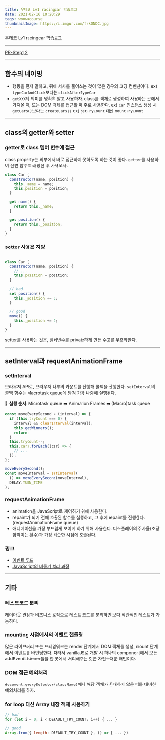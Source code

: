 ```yaml
---
title: 우테코 Lv1 racingcar 학습로그
date: 2021-02-16 10:20:29
tags: woowacourse
thumbnailImage: https://i.imgur.com/frkONDC.jpg
---
```


우테코 Lv1 racingcar 학습로그

<!-- more -->

---

[PR-Step1,2](https://github.com/woowacourse/javascript-racingcar/pull/36#issuecomment-821930827)

---

## 함수의 네이밍

- 행동을 먼저 말하고, 뒤에 서사를 풀어쓰는 것이 많은 경우의 코딩 컨벤션이다.
  ex) `typeCarAndClick`보다는 `clickAfterTypeCar`
- `getXXX`의 의미를 명확히 알고 사용하자. class를 객체로 생성하여 사용하는 곳에서 가져올 때, 또는 DOM 객체를 접근할 때 주로 사용한다.
  ex) `Car` 인스턴스 생성 시 `getCars()`보다는 `createCars()`
  ex) `getTryCount` 대신 `mountTryCount`

---

## class의 getter와 setter

### getter로 class 멤버 변수에 접근

class property는 외부에서 바로 접근하지 못하도록 하는 것이 좋다. `getter`를 사용하여 한번 함수로 래핑한 후 가져오자.

```jsx
class Car {
  constructor(name, position) {
    this._name = name;
    this.position = position;
  }

  get name() {
    return this._name;
  }

  get position() {
    return this._position;
  }
}
```

### setter 사용은 지양

```jsx

class Car {
  constructor(name, position) {
    // ...
    this.position = position;
  }

  // bad
  set position() {
    this._position += 1;
  }

  // good
  move() {
    this._position += 1;
  }
}
```

setter를 사용하는 것은, 멤버변수를 private하게 만든 수고를 무효화한다.

---

## setInterval과 requestAnimationFrame

### setInterval

브라우저 API로, 브라우저 내부의 카운트를 진행해 콜백을 진행한다.
`setInterval`의 콜백 함수는 Macrotask queue에 담겨 가장 나중에 실행된다.

👾 **실행 순서**: Microtask queue ➡️ Animation Frames ➡️ (Macro)task queue

```jsx
const moveEverySecond = (interval) => {
  if (this.tryCount === 0) {
    interval && clearInterval(interval);
    this.getWinners();
    return;
  }
  this.tryCount--;
  this.cars.forEach((car) => {
    // ...
  });
};

moveEverySecond();
const moveInterval = setInterval(
  () => moveEverySecond(moveInterval),
  DELAY.TURN_TIME
);
```

### requestAnimationFrame

- animation을 JavaScript로 제어하기 위해 사용한다.
- repaint가 되기 전에 호출된 함수를 실행하고, 그 후에 repaint를 진행한다. (requestAnimationFrame queue)
- 애니메이션을 가장 부드럽게 보이게 하기 위해 사용한다. 디스플레이의 주사율(초당 깜빡이는 횟수)과 가장 비슷한 시점에 호출된다.

### 링크

- [이벤트 루프](https://velog.io/@thms200/Event-Loop-이벤트-루프)
- [JavaScript의 비동기 처리 과정](https://velog.io/@hoo00nn/JavaScript의-비동기-처리-과정)

---

## 기타

### 테스트코드 분리

레이아웃 관점과 비즈니스 로직으로 테스트 코드를 분리하면 보다 직관적인 테스트가 가능하다.

### mounting 시점에서의 이벤트 핸들링

많은 라이브러리 또는 프레임워크는 render 단계에서 DOM 객체를 생성, mount 단계에서 이벤트를 바인딩한다. 따라서 vanillaJS로 개발 시 하나의 component에서 모든 addEventListener들을 한 곳에서 처리해주는 것은 자연스러운 패턴이다.

### DOM 접근 예외처리

`document.querySelector(className)`에서 해당 객체가 존재하지 않을 때를 대비한 예외처리를 하자.

### for loop 대신 Array 내장 객체 사용하기

```jsx
// bad
for (let i = 0; i < DEFAULT_TRY_COUNT; i++) { ... }

// good
Array.from({ length: DEFAULT_TRY_COUNT }, () => { ... })
```
